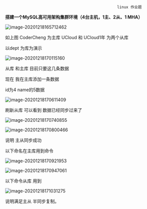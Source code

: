                                                       linux 作业题

**搭建一个MySQL高可用架构集群环境（4台主机，1主、2从、1 MHA）**



![image-20201218165712462](https://gitee.com/adc123321/blog_img/raw/master/image/202012/18/165713-354069.png)

 如上图 CoderCheng 为主库    UCloud  和 UCloud1年  为两个从库

以dept 为库为演示    

![image-20201218170115160](https://gitee.com/adc123321/blog_img/raw/master/image/202012/18/170115-644437.png)

  从库 和主库 目前只要这几条数据  



现在 我在主库添加一条数据



id为4	name的5数据



![image-20201218170611409](https://gitee.com/adc123321/blog_img/raw/master/image/202012/18/171449-724149.png)



刷新从库 可以看到 数据已经同步过来了 



![image-20201218170740855](https://gitee.com/adc123321/blog_img/raw/master/image/202012/18/171436-319152.png)



![image-20201218170800466](https://gitee.com/adc123321/blog_img/raw/master/image/202012/18/170801-195533.png)

说明 主从同步成功

 以下命名在主库用到命令



![image-20201218170921953](https://gitee.com/adc123321/blog_img/raw/master/image/202012/18/170922-801950.png)



![image-20201218170947061](https://gitee.com/adc123321/blog_img/raw/master/image/202012/18/170947-620462.png)

以下命令从库 用到

![image-20201218171031275](https://gitee.com/adc123321/blog_img/raw/master/image/202012/18/171031-566571.png)

说明满足主从 半同步复制。